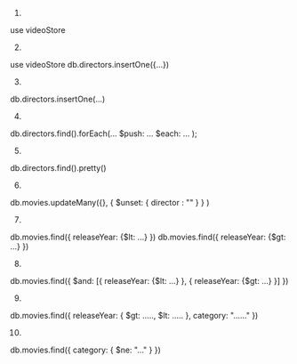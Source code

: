 1.
use videoStore

2.
use videoStore
db.directors.insertOne({...})

3.
db.directors.insertOne(...)

4.
db.directors.find().forEach(... $push: ... $each: ... );

5.
db.directors.find().pretty()

6.
db.movies.updateMany({},
    { $unset: { director : "" } }
    )

7.
db.movies.find({
    releaseYear: {$lt: ...}
    })
db.movies.find({
    releaseYear: {$gt: ...}
    })

8.
db.movies.find({
    $and: [{ releaseYear: {$lt: ...} }, { releaseYear: {$gt: ...} }]
    })

9.
db.movies.find({ 
    releaseYear: { $gt: ....., $lt: ..... }, 
    category: "......" 
    })

10.
db.movies.find({
    category: { $ne: "..." }
    })